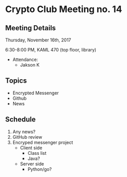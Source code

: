 # Crypto Club Meeting no. 14

## Meeting Details

Thursday, November 16th, 2017

6:30-8:00 PM, KAML 470 (top floor, library)

* Attendance:
	* Jakson K

## Topics
* Encrypted Messenger
* Github
* News

## Schedule
1. Any news?
2. GitHub review
3. Encryped messenger project
	* Client side
		* Class list
		* Java?
	* Server side
		* Python/go?
